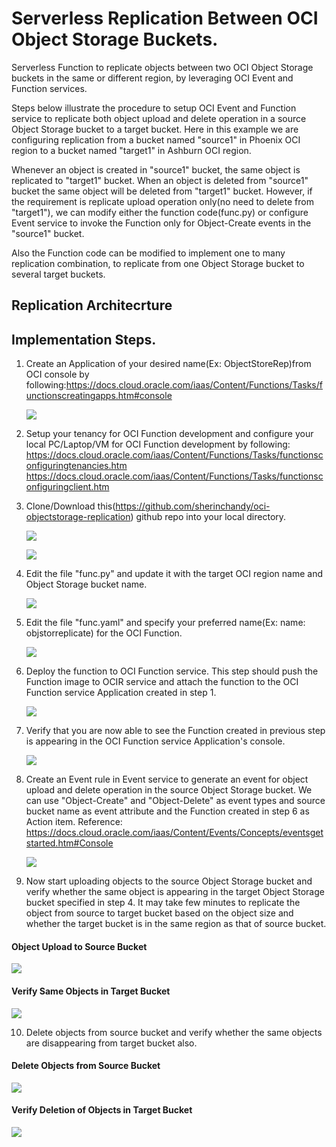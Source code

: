 # Serverless Replication Between OCI Object Storage Buckets.

Serverless Function to replicate objects between two OCI Object Storage buckets in the same or different region, by leveraging OCI Event and Function services.

Steps below illustrate the procedure to setup OCI Event and Function service to replicate both object upload and delete operation in a source Object Storage bucket to a target bucket. Here in this example we are configuring replication from a bucket named "source1" in Phoenix OCI region to a bucket named "target1" in Ashburn OCI region. 

Whenever an object is created in "source1" bucket, the same object is replicated to "target1" bucket. When an object is deleted from "source1" bucket the same object will be deleted from "target1" bucket. However, if the requirement is replicate upload operation only(no need to delete from "target1"), we can modify either the function code(func.py) or configure Event service to invoke the Function only for Object-Create events in the "source1" bucket. 

Also the Function code can be modified to implement one to many replication combination, to replicate from one Object Storage bucket to several target buckets.

## Replication Architecrture


   
   

## Implementation Steps.

1. Create an Application of your desired name(Ex: ObjectStoreRep)from OCI console by following:https://docs.cloud.oracle.com/iaas/Content/Functions/Tasks/functionscreatingapps.htm#console

   ![](images/AppCreate.png)

2. Setup your tenancy for OCI Function development and configure your local PC/Laptop/VM for OCI Function development by following: https://docs.cloud.oracle.com/iaas/Content/Functions/Tasks/functionsconfiguringtenancies.htm https://docs.cloud.oracle.com/iaas/Content/Functions/Tasks/functionsconfiguringclient.htm

3. Clone/Download this(https://github.com/sherinchandy/oci-objectstorage-replication) github repo into your local directory. 

   ![](images/GitClone.png)


   ![](images/DownloadecCheck.png)

4. Edit the file "func.py" and update it with the target OCI region name and Object Storage bucket name. 

   ![](images/FuncPyEdit.png)

5. Edit the file "func.yaml" and specify your preferred name(Ex: name: objstorreplicate) for the OCI Function.

   ![](images/YaMlEdit.png)

6. Deploy the function to OCI Function service. This step should push the Function image to OCIR service and attach the function to the OCI Function service Application created in step 1.

   ![](images/FnDeploy.png)

7. Verify that you are now able to see the Function created in previous step is appearing in the OCI Function service Application's console.

   ![](images/FunctionVerify.png)

8. Create an Event rule in Event service to generate an event for object upload and delete operation in the source Object Storage bucket. We can use "Object-Create" and "Object-Delete" as event types and source bucket name as event attribute and the Function created in step 6 as Action item. Reference: https://docs.cloud.oracle.com/iaas/Content/Events/Concepts/eventsgetstarted.htm#Console

   ![](images/EventCreate.png)

9. Now start uploading objects to the source Object Storage bucket and verify whether the same object is appearing in the target Object Storage bucket specified in step 4. It may take few minutes to replicate the object from source to target bucket based on the object size and whether the target bucket is in the same region as that of source bucket.

 #### Object Upload to Source Bucket
   ![](images/ObjectsUpload.png)

#### Verify Same Objects in Target Bucket
   ![](images/TargetBucketCheck1.png)

10. Delete objects from source bucket and verify whether the same objects are disappearing from target bucket also.

#### Delete Objects from Source Bucket   
   ![](images/DeleteObject.png)

#### Verify Deletion of Objects in Target Bucket
   ![](images/TargetBucketCheck2.png)
